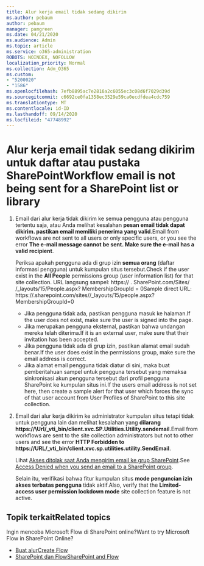 ```yaml
---
title: Alur kerja email tidak sedang dikirim
ms.author: pebaum
author: pebaum
manager: pamgreen
ms.date: 04/21/2020
ms.audience: Admin
ms.topic: article
ms.service: o365-administration
ROBOTS: NOINDEX, NOFOLLOW
localization_priority: Normal
ms.collection: Adm_O365
ms.custom:
- "5200020"
- "1586"
ms.openlocfilehash: 7efb8895ac7e2816a2c6055ec3c08d6f7029d39d
ms.sourcegitcommit: c6692ce0fa1358ec3529e59ca0ecdfdea4cdc759
ms.translationtype: MT
ms.contentlocale: id-ID
ms.lasthandoff: 09/14/2020
ms.locfileid: "47748992"
---
```

# <a name="workflow-email-is-not-being-sent-for-a-sharepoint-list-or-library"></a><span data-ttu-id="ce5a9-102">Alur kerja email tidak sedang dikirim untuk daftar atau pustaka SharePoint</span><span class="sxs-lookup"><span data-stu-id="ce5a9-102">Workflow email is not being sent for a SharePoint list or library</span></span>

1. <span data-ttu-id="ce5a9-103">Email dari alur kerja tidak dikirim ke semua pengguna atau pengguna tertentu saja, atau Anda melihat kesalahan **pesan email tidak dapat dikirim. pastikan email memiliki penerima yang valid**.</span><span class="sxs-lookup"><span data-stu-id="ce5a9-103">Email from workflows are not sent to all users or only specific users, or you see the error **The e-mail message cannot be sent. Make sure the e-mail has a valid recipient**.</span></span>

    <span data-ttu-id="ce5a9-104">Periksa apakah pengguna ada di grup izin **semua orang** (daftar informasi pengguna) untuk kumpulan situs tersebut.</span><span class="sxs-lookup"><span data-stu-id="ce5a9-104">Check if the user exist in the **All People** permissions group (user information list) for that site collection.</span></span>  <span data-ttu-id="ce5a9-105">URL langsung sampel: https:// <tenant> . SharePoint.com/Sites/ <sitename> /_layouts/15/People.aspx? MembershipGroupId = 0</span><span class="sxs-lookup"><span data-stu-id="ce5a9-105">Sample direct URL: https://<tenant>.sharepoint.com/sites/<sitename>/_layouts/15/people.aspx?MembershipGroupId=0</span></span>

    - <span data-ttu-id="ce5a9-106">Jika pengguna tidak ada, pastikan pengguna masuk ke halaman.</span><span class="sxs-lookup"><span data-stu-id="ce5a9-106">If the user does not exist, make sure the user is signed into the page.</span></span> 
    - <span data-ttu-id="ce5a9-107">Jika merupakan pengguna eksternal, pastikan bahwa undangan mereka telah diterima.</span><span class="sxs-lookup"><span data-stu-id="ce5a9-107">If it is an external user, make sure that their invitation has been accepted.</span></span>
    - <span data-ttu-id="ce5a9-108">Jika pengguna tidak ada di grup izin, pastikan alamat email sudah benar.</span><span class="sxs-lookup"><span data-stu-id="ce5a9-108">If the user does exist in the permissions group, make sure the email address is correct.</span></span>
    - <span data-ttu-id="ce5a9-109">Jika alamat email pengguna tidak diatur di sini, maka buat pemberitahuan sampel untuk pengguna tersebut yang memaksa sinkronisasi akun pengguna tersebut dari profil pengguna SharePoint ke kumpulan situs ini.</span><span class="sxs-lookup"><span data-stu-id="ce5a9-109">If the users email address is not set here, then create a sample alert for that user which forces the sync of that user account from User Profiles of SharePoint to this site collection.</span></span>
 
2. <span data-ttu-id="ce5a9-110">Email dari alur kerja dikirim ke administrator kumpulan situs tetapi tidak untuk pengguna lain dan melihat kesalahan yang **dilarang <span>https:</span>//\Url/_vti_bin/client.xvc.SP.Utilities.Utility.sendemail**.</span><span class="sxs-lookup"><span data-stu-id="ce5a9-110">Email from workflows are sent to the site collection administrators but not to other users and see the error **HTTP Forbidden to <span>https:</span>//URL/_vti_bin/client.xvc.sp.utilities.utility.SendEmail**.</span></span>
 

    <span data-ttu-id="ce5a9-111">Lihat [Akses ditolak saat Anda mengirim email ke grup SharePoint](https://docs.microsoft.com/sharepoint/support/sharing-and-permissions/access-denied-when-send-an-email-to-groups).</span><span class="sxs-lookup"><span data-stu-id="ce5a9-111">See [Access Denied when you send an email to a SharePoint group](https://docs.microsoft.com/sharepoint/support/sharing-and-permissions/access-denied-when-send-an-email-to-groups).</span></span>

    <span data-ttu-id="ce5a9-112">Selain itu, verifikasi bahwa fitur kumpulan situs **mode penguncian izin akses terbatas pengguna** tidak aktif.</span><span class="sxs-lookup"><span data-stu-id="ce5a9-112">Also, verify that the **Limited-access user permission lockdown mode** site collection feature is not active.</span></span>


## <a name="related-topics"></a><span data-ttu-id="ce5a9-113">Topik terkait</span><span class="sxs-lookup"><span data-stu-id="ce5a9-113">Related topics</span></span>
<span data-ttu-id="ce5a9-114">Ingin mencoba Microsoft Flow di SharePoint online?</span><span class="sxs-lookup"><span data-stu-id="ce5a9-114">Want to try Microsoft Flow in SharePoint Online?</span></span>
- [<span data-ttu-id="ce5a9-115">Buat alur</span><span class="sxs-lookup"><span data-stu-id="ce5a9-115">Create Flow</span></span>](https://support.office.com/article/Create-a-flow-for-a-list-or-library-in-SharePoint-Online-or-OneDrive-for-Business-a9c3e03b-0654-46af-a254-20252e580d01) 
- [<span data-ttu-id="ce5a9-116">SharePoint dan Flow</span><span class="sxs-lookup"><span data-stu-id="ce5a9-116">SharePoint and Flow</span></span>](https://flow.microsoft.com/blog/sharepoint-and-flow/) 


